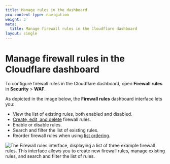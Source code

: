 ```yaml
---
title: Manage rules in the dashboard
pcx-content-type: navigation
weight: 3
meta:
  title: Manage firewall rules in the Cloudflare dashboard
layout: single
---
```


# Manage firewall rules in the Cloudflare dashboard

To configure firewall rules in the Cloudflare dashboard, open **Firewall rules** in **Security** > **WAF**.

As depicted in the image below, the **Firewall rules** dashboard interface lets you:

* View the list of existing rules, both enabled and disabled.
* [Create, edit, and delete](/firewall/cf-dashboard/create-edit-delete-rules/) firewall rules.
* Enable or disable rules.
* Search and filter the list of existing rules.
* Reorder firewall rules when using [list ordering](/firewall/cf-firewall-rules/order-priority/#managing-rule-evaluation-by-list-order).

![The Firewall rules interface, displaying a list of three example firewall rules. This interface allows you to create new firewall rules, manage existing rules, and search and filter the list of rules.](https://developers.cloudflare.com/firewall/static/cf-firewall-rules-panel.png)
